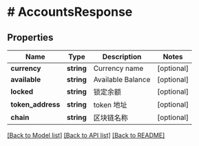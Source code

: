 # # AccountsResponse

## Properties

Name | Type | Description | Notes
------------ | ------------- | ------------- | -------------
**currency** | **string** | Currency name | [optional] 
**available** | **string** | Available Balance | [optional] 
**locked** | **string** | 锁定余额 | [optional] 
**token_address** | **string** | token 地址 | [optional] 
**chain** | **string** | 区块链名称 | [optional] 

[[Back to Model list]](../../README.md#documentation-for-models) [[Back to API list]](../../README.md#documentation-for-api-endpoints) [[Back to README]](../../README.md)
